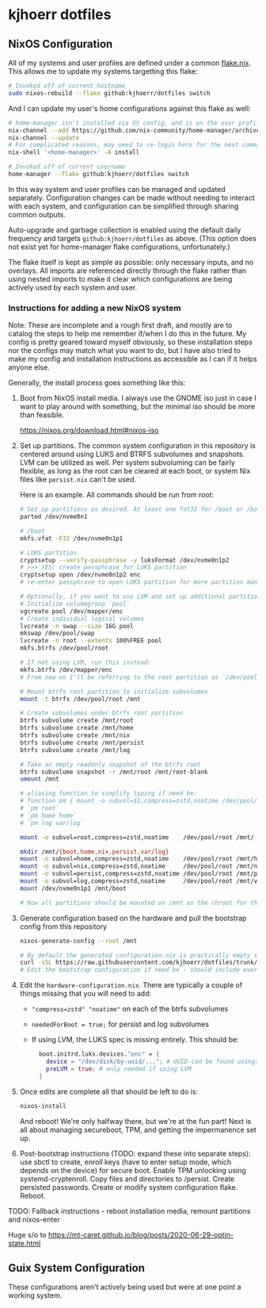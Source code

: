 # kjhoerr dotfiles

## NixOS Configuration

All of my systems and user profiles are defined under a common [flake.nix](./flake.nix). This allows me to update my systems targetting this flake:

```bash
# Invoked off of current hostname
sudo nixos-rebuild --flake github:kjhoerr/dotfiles switch
```

And I can update my user's home configurations against this flake as well:

```bash
# home-manager isn't installed via OS config, and is on the user profile - if needed, install:
nix-channel --add https://github.com/nix-community/home-manager/archive/master.tar.gz home-manager
nix-channel --update
# For complicated reasons, may need to re-login here for the next command to work
nix-shell '<home-manager>' -A install

# Invoked off of current username
home-manager --flake github:kjhoerr/dotfiles switch
```

In this way system and user profiles can be managed and updated separately. Configuration changes can be made without needing to interact with each system, and configuration can be simplified through sharing common outputs.

Auto-upgrade and garbage collection is enabled using the default daily frequency and targets `github:kjhoerr/dotfiles` as above. (This option does not exist yet for home-manager flake configurations, unfortunately.)

The flake itself is kept as simple as possible: only necessary inputs, and no overlays. All imports are referenced directly through the flake rather than using nested imports to make it clear which configurations are being actively used by each system and user.

### Instructions for adding a new NixOS system

Note: These are incomplete and a rough first draft, and mostly are to catalog the steps to help me remember if/when I do this in the future. My config is pretty geared toward myself obviously, so these installation steps nor the configs may match what you want to do, but I have also tried to make my config and installation instructions as accessible as I can if it helps anyone else.

Generally, the install process goes something like this:

1. Boot from NixOS install media. I always use the GNOME iso just in case I want to play around with something, but the minimal iso should be more than feasible.

   https://nixos.org/download.html#nixos-iso

2. Set up partitions. The common system configuration in this repository is centered around using LUKS and BTRFS subvolumes and snapshots. LVM can be utilized as well. Per system subvoluming can be fairly flexible, as long as the root can be cleared at each boot, or system Nix files like `persist.nix` can't be used.

   Here is an example. All commands should be run from root:

   ```bash
   # Set up partitions as desired. At least one fat32 for /boot or /boot/efi is needed along a main LUKS partition.
   parted /dev/nvme0n1
   
   # /boot
   mkfs.vfat -F32 /dev/nvme0n1p1
   
   # LUKS partition
   cryptsetup --verify-passphrase -v luksFormat /dev/nvme0n1p2
   # >>> YES; create passphrase for LUKS partition
   cryptsetup open /dev/nvme0n1p2 enc
   # re-enter passphrase to open LUKS partition for more partition management
   
   # Optionally, if you want to use LVM and set up additional partitions like swap, you can do the following, otherwise skip this block
   # Initialize volumegroup `pool`
   vgcreate pool /dev/mapper/enc
   # Create individual logical volumes
   lvcreate -n swap --size 16G pool
   mkswap /dev/pool/swap
   lvcreate -n root --extents 100%FREE pool
   mkfs.btrfs /dev/pool/root
   
   # If not using LVM, run this instead:
   mkfs.btrfs /dev/mapper/enc
   # From now on I'll be referring to the root partition as `/dev/pool/root`. If not using LVM substitute `/dev/mapper/enc` where applicable
   
   # Mount btrfs root partition to initialize subvolumes
   mount -t btrfs /dev/pool/root /mnt
   
   # Create subvolumes under btrfs root partition
   btrfs subvolume create /mnt/root
   btrfs subvolume create /mnt/home
   btrfs subvolume create /mnt/nix
   btrfs subvolume create /mnt/persist
   btrfs subvolume create /mnt/log
   
   # Take an empty readonly snapshot of the btrfs root
   btrfs subvolume snapshot -r /mnt/root /mnt/root-blank
   umount /mnt
   
   # aliasing function to simplify typing if need be:
   # function pm { mount -o subvol=$1,compress=zstd,noatime /dev/pool/root /mnt/$2 ; }
   # `pm root`
   # `pm home home`
   # `pm log var/log`
   
   mount -o subvol=root,compress=zstd,noatime    /dev/pool/root /mnt/
   
   mkdir /mnt/{boot,home,nix,persist,var/log}
   mount -o subvol=home,compress=zstd,noatime    /dev/pool/root /mnt/home
   mount -o subvol=nix,compress=zstd,noatime     /dev/pool/root /mnt/nix
   mount -o subvol=persist,compress=zstd,noatime /dev/pool/root /mnt/persist
   mount -o subvol=log,compress=zstd,noatime     /dev/pool/root /mnt/var/log
   mount /dev/nvme0n1p1 /mnt/boot
   
   # Now all partitions should be mounted on /mnt as the chroot for the installed system
   ```

3. Generate configuration based on the hardware and pull the bootstrap config from this repository

   ```bash
   nixos-generate-config --root /mnt
   
   # By default the generated configuration.nix is practically empty so we can overwrite it - feel free to review it first or move it
   curl -sSL https://raw.githubusercontent.com/kjhoerr/dotfiles/trunk/.config/nixos/systems/bootstrap.nix -o /mnt/etc/nixos/configuration.nix
   # Edit the bootstrap configuration if need be - should include everything out of the box to switch to use sbctl, systemd-cryptsetup and whatever else to move to using the system flake. The hostname should be changed to "pick" the correct flake but that can be done later
   ```

4. Edit the `hardware-configuration.nix`. There are typically a couple of things missing that you will need to add:

    - `"compress=zstd" "noatime"` on each of the btrfs subvolumes
    - `neededForBoot = true;` for persist and log subvolumes
    - If using LVM, the LUKS spec is missing entirely. This should be:

      ```nix
        boot.initrd.luks.devices."enc" = {
          device = "/dev/disk/by-uuid/..."; # UUID can be found using: `blkid | grep /dev/nvme0n1p2`
          preLVM = true; # only needed if using LVM
        }
      ```

5. Once edits are complete all that should be left to do is:

   ```bash
   nixos-install
   ```

   And reboot! We're only halfway there, but we're at the fun part! Next is all about managing secureboot, TPM, and getting the impermanence set up.

6. Post-bootstrap instructions (TODO: expand these into separate steps): use sbctl to create, enroll keys (have to enter setup mode, which depends on the device) for secure boot. Enable TPM unlocking using systemd-cryptenroll. Copy files and directories to /persist. Create persisted passwords. Create or modify system configuration flake. Reboot.

TODO: Fallback instructions - reboot installation media, remount partitions and nixos-enter

Huge s/o to https://mt-caret.github.io/blog/posts/2020-06-29-optin-state.html

## Guix System Configuration

These configurations aren't actively being used but were at one point a working system.


